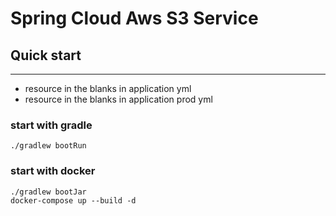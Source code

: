 # Spring Cloud Aws S3 Service

## Quick start

<hr />

- resource in the blanks in application yml
- resource in the blanks in application prod yml

### start with gradle

``
./gradlew bootRun
``

### start with docker

```
./gradlew bootJar
docker-compose up --build -d
```